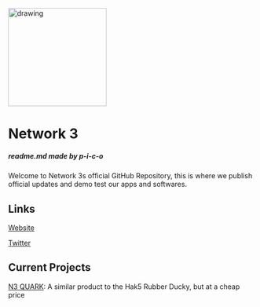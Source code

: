 <img src="https://i.ibb.co/CJT3573/Network-3-logo.png" alt="drawing" width="200"/>

# Network 3
##### _readme.md made by p-i-c-o_

Welcome to Network 3s official GitHub Repository, this is where we publish official updates and demo test our apps and softwares.

## Links

[Website](https://www.network3.tk)

[Twitter](https://twitter.com/Network_3_)

## Current Projects

[N3 QUARK](https://github.com/p-i-c-o/n3/tree/main/N3%20Quark%20Utility%20Tool):
A similar product to the Hak5 Rubber Ducky, but at a cheap price

